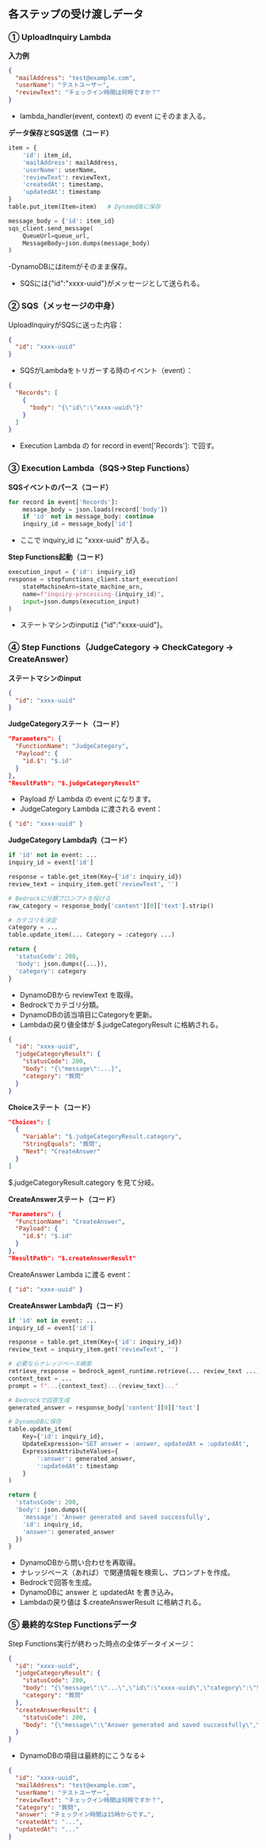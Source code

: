 ## 各ステップの受け渡しデータ

### ① UploadInquiry Lambda

**入力例**

```json
{
  "mailAddress": "test@example.com",
  "userName": "テストユーザー",
  "reviewText": "チェックイン時間は何時ですか？"
}
```
- lambda_handler(event, context) の event にそのまま入る。

**データ保存とSQS送信（コード）**

```python
item = {
    'id': item_id,
    'mailAddress': mailAddress,
    'userName': userName,
    'reviewText': reviewText,
    'createdAt': timestamp,
    'updatedAt': timestamp
}
table.put_item(Item=item)   # DynamoDBに保存

message_body = {'id': item_id}
sqs_client.send_message(
    QueueUrl=queue_url,
    MessageBody=json.dumps(message_body)
)
```
-DynamoDBにはitemがそのまま保存。
- SQSには{"id":"xxxx-uuid"}がメッセージとして送られる。

### ② SQS（メッセージの中身）

UploadInquiryがSQSに送った内容：

```json
{
  "id": "xxxx-uuid"
}
```
- SQSがLambdaをトリガーする時のイベント（event）：

```json
{
  "Records": [
    {
      "body": "{\"id\":\"xxxx-uuid\"}"
    }
  ]
}
```
- Execution Lambda の for record in event['Records']: で回す。

### ③ Execution Lambda（SQS→Step Functions）

**SQSイベントのパース（コード）**

```python
for record in event['Records']:
    message_body = json.loads(record['body'])
    if 'id' not in message_body: continue
    inquiry_id = message_body['id']
```
- ここで inquiry_id に "xxxx-uuid" が入る。

**Step Functions起動（コード）**

```python
execution_input = {'id': inquiry_id}
response = stepfunctions_client.start_execution(
    stateMachineArn=state_machine_arn,
    name=f"inquiry-processing-{inquiry_id}",
    input=json.dumps(execution_input)
)
```
- ステートマシンのinputは {"id":"xxxx-uuid"}。

### ④ Step Functions（JudgeCategory → CheckCategory → CreateAnswer）

**ステートマシンのinput**

```json
{
  "id": "xxxx-uuid"
}
```

**JudgeCategoryステート（コード）**
```json
"Parameters": {
  "FunctionName": "JudgeCategory",
  "Payload": {
    "id.$": "$.id"
  }
},
"ResultPath": "$.judgeCategoryResult"
```
- Payload が Lambda の event になります。
- JudgeCategory Lambda に渡される event：

```json
{ "id": "xxxx-uuid" }
```

**JudgeCategory Lambda内（コード）**
```python
if 'id' not in event: ...
inquiry_id = event['id']

response = table.get_item(Key={'id': inquiry_id})
review_text = inquiry_item.get('reviewText', '')

# Bedrockに分類プロンプトを投げる
raw_category = response_body['content'][0]['text'].strip()

# カテゴリを決定
category = ...
table.update_item(... Category = :category ...)

return {
  'statusCode': 200,
  'body': json.dumps({...}),
  'category': category
}
```
- DynamoDBから reviewText を取得。
- Bedrockでカテゴリ分類。
- DynamoDBの該当項目にCategoryを更新。
- Lambdaの戻り値全体が $.judgeCategoryResult に格納される。

```json
{
  "id": "xxxx-uuid",
  "judgeCategoryResult": {
    "statusCode": 200,
    "body": "{\"message\":...}",
    "category": "質問"
  }
}
```

**Choiceステート（コード）**
```json
"Choices": [
  {
    "Variable": "$.judgeCategoryResult.category",
    "StringEquals": "質問",
    "Next": "CreateAnswer"
  }
]
```

$.judgeCategoryResult.category を見て分岐。

**CreateAnswerステート（コード）**
```json
"Parameters": {
  "FunctionName": "CreateAnswer",
  "Payload": {
    "id.$": "$.id"
  }
},
"ResultPath": "$.createAnswerResult"
```

CreateAnswer Lambda に渡る event：

```json
{ "id": "xxxx-uuid" }
```

**CreateAnswer Lambda内（コード）**
```python
if 'id' not in event: ...
inquiry_id = event['id']

response = table.get_item(Key={'id': inquiry_id})
review_text = inquiry_item.get('reviewText', '')

# 必要ならナレッジベース検索
retrieve_response = bedrock_agent_runtime.retrieve(... review_text ...)
context_text = ...
prompt = f"...{context_text}...{review_text}..."

# Bedrockで回答生成
generated_answer = response_body['content'][0]['text']

# DynamoDBに保存
table.update_item(
    Key={'id': inquiry_id},
    UpdateExpression='SET answer = :answer, updatedAt = :updatedAt',
    ExpressionAttributeValues={
        ':answer': generated_answer,
        ':updatedAt': timestamp
    }
)

return {
  'statusCode': 200,
  'body': json.dumps({
    'message': 'Answer generated and saved successfully',
    'id': inquiry_id,
    'answer': generated_answer
  })
}
```
- DynamoDBから問い合わせを再取得。
- ナレッジベース（あれば）で関連情報を検索し、プロンプトを作成。
- Bedrockで回答を生成。
- DynamoDBに answer と updatedAt を書き込み。
- Lambdaの戻り値は $.createAnswerResult に格納される。

### ⑤ 最終的なStep Functionsデータ

Step Functions実行が終わった時点の全体データイメージ：

```json
{
  "id": "xxxx-uuid",
  "judgeCategoryResult": {
    "statusCode": 200,
    "body": "{\"message\":\"...\",\"id\":\"xxxx-uuid\",\"category\":\"質問\"}",
    "category": "質問"
  },
  "createAnswerResult": {
    "statusCode": 200,
    "body": "{\"message\":\"Answer generated and saved successfully\",\"id\":\"xxxx-uuid\",\"answer\":\"チェックイン時間は15時からです…\"}"
  }
}
```
- DynamoDBの項目は最終的にこうなる↓

```json
{
  "id": "xxxx-uuid",
  "mailAddress": "test@example.com",
  "userName": "テストユーザー",
  "reviewText": "チェックイン時間は何時ですか？",
  "Category": "質問",
  "answer": "チェックイン時間は15時からです…",
  "createdAt": "...",
  "updatedAt": "..."
}
```
